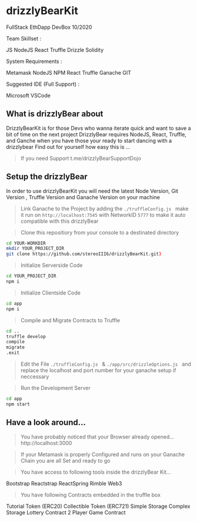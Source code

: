 # drizzlyBearKit
FullStack EthDapp DevBox 10/2020

Team Skillset : 

JS
NodeJS
React
Truffle
Drizzle
Solidity

System Requirements :

Metamask
NodeJS
NPM
React 
Truffle 
Ganache 
GIT

Suggested IDE (Full Support) :

Microsoft VSCode



## What is drizzlyBear about

DrizzlyBearKit is for those Devs who wanna iterate quick and want to save a bit of time on the next project
DrizzlyBear requires NodeJS, React, Truffle, and Ganche when you have those your ready to start dancing with a drizzlybear 
Find out for yourself how easy this is ...

> If you need Support t.me/drizzlyBearSupportDojo

## Setup the drizzlyBear

In order to use drizzlyBearKit you will need the latest Node Version, Git Version , Truffle Version and Ganache Version on your machine 

> Link Ganache to the Project by adding the ```./truffleConfig.js ``` make it run on ``` http://localhost:7545 ``` with NetworkID ``` 5777 ``` to make it auto compatible with this drizzlyBear 

> Clone this repositiory from your console to a destinated directory

```bash 
cd YOUR-WORKDIR
mkdir YOUR_PROJECT_DIR
git clone https://github.com/stereoIII6/drizzlyBearKit.git)
```
> Initialize Serverside Code
```bash
cd YOUR_PROJECT_DIR
npm i
```
> Initialize Clientside Code
```bash
cd app
npm i
```
> Compile and Migrate Contracts to Truffle
```bash
cd ..
truffle develop
compile
migrate 
.exit 
```

> Edit the File ```./truffleConfig.js ```  &  ```./app/src/drizzleOptions.js ```  and replace the localhost and port number for your ganache setup if neccessary 

> Run the Development Server
```bash
cd app
npm start
```

## Have a look around... 

>You have probably noticed that your Browser already opened... http://localhost:3000

>If your Metamask is properly Configured and runs on your Ganache Chain you are all Set and ready to go

>You have access to following tools inside the drizzlyBear Kit... 

Bootstrap 
Reactstrap 
ReactSpring 
Rimble
Web3

>You have following Contracts embedded in the truffle box 

Tutorial Token (ERC20) 
Collectible Token (ERC721) 
Simple Storage
Complex Storage 
Lottery Contract 
2 Player Game Contract





